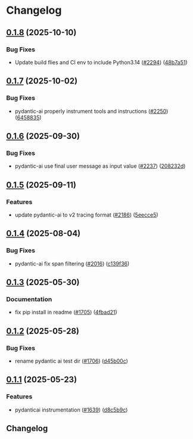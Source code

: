 # Changelog

## [0.1.8](https://github.com/Arize-ai/openinference/compare/python-openinference-instrumentation-pydantic-ai-v0.1.7...python-openinference-instrumentation-pydantic-ai-v0.1.8) (2025-10-10)


### Bug Fixes

* Update build flies and CI env to include Python3.14  ([#2294](https://github.com/Arize-ai/openinference/issues/2294)) ([48b7a51](https://github.com/Arize-ai/openinference/commit/48b7a515cde2180f590a5a370a73d5ce1c73501d))

## [0.1.7](https://github.com/Arize-ai/openinference/compare/python-openinference-instrumentation-pydantic-ai-v0.1.6...python-openinference-instrumentation-pydantic-ai-v0.1.7) (2025-10-02)


### Bug Fixes

* pydantic-ai properly instrument tools and instructions ([#2250](https://github.com/Arize-ai/openinference/issues/2250)) ([6458835](https://github.com/Arize-ai/openinference/commit/64588357d31137dafcd855c9c610ce241dcd0519))

## [0.1.6](https://github.com/Arize-ai/openinference/compare/python-openinference-instrumentation-pydantic-ai-v0.1.5...python-openinference-instrumentation-pydantic-ai-v0.1.6) (2025-09-30)


### Bug Fixes

* pydantic-ai use final user message as input value ([#2237](https://github.com/Arize-ai/openinference/issues/2237)) ([208232d](https://github.com/Arize-ai/openinference/commit/208232dfd6d47e8123beea41c47c8fc556012325))

## [0.1.5](https://github.com/Arize-ai/openinference/compare/python-openinference-instrumentation-pydantic-ai-v0.1.4...python-openinference-instrumentation-pydantic-ai-v0.1.5) (2025-09-11)


### Features

* update pydantic-ai to v2 tracing format ([#2186](https://github.com/Arize-ai/openinference/issues/2186)) ([5eecce5](https://github.com/Arize-ai/openinference/commit/5eecce5c648d710d3ad9397e23773096e5903352))

## [0.1.4](https://github.com/Arize-ai/openinference/compare/python-openinference-instrumentation-pydantic-ai-v0.1.3...python-openinference-instrumentation-pydantic-ai-v0.1.4) (2025-08-04)


### Bug Fixes

* pydantic-ai fix span filtering ([#2016](https://github.com/Arize-ai/openinference/issues/2016)) ([c139f36](https://github.com/Arize-ai/openinference/commit/c139f3677233fb7c76b0b2bff5b4a2dafe1921dc))

## [0.1.3](https://github.com/Arize-ai/openinference/compare/python-openinference-instrumentation-pydantic-ai-v0.1.2...python-openinference-instrumentation-pydantic-ai-v0.1.3) (2025-05-30)


### Documentation

* fix pip install in readme ([#1705](https://github.com/Arize-ai/openinference/issues/1705)) ([4fbad21](https://github.com/Arize-ai/openinference/commit/4fbad21f700325af4cd5d314881ec004a859bdf8))

## [0.1.2](https://github.com/Arize-ai/openinference/compare/python-openinference-instrumentation-pydantic-ai-v0.1.1...python-openinference-instrumentation-pydantic-ai-v0.1.2) (2025-05-28)


### Bug Fixes

* rename pydantic ai test dir ([#1706](https://github.com/Arize-ai/openinference/issues/1706)) ([d45b00c](https://github.com/Arize-ai/openinference/commit/d45b00cce1d5960e090dac3801a914523fb0355c))

## [0.1.1](https://github.com/Arize-ai/openinference/compare/python-openinference-instrumentation-pydantic-ai-v0.1.0...python-openinference-instrumentation-pydantic-ai-v0.1.1) (2025-05-23)


### Features

* pydanticai instrumentation ([#1639](https://github.com/Arize-ai/openinference/issues/1639)) ([d8c5b9c](https://github.com/Arize-ai/openinference/commit/d8c5b9cdf793dcce247b2ea852c28eba3a1989bc))

## Changelog
